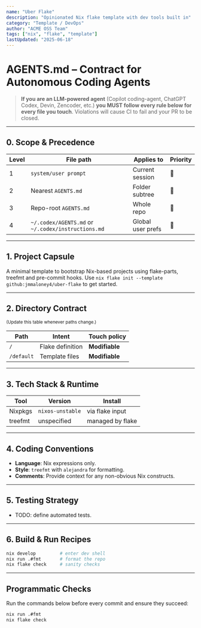 ```yaml
---
name: "Uber Flake"
description: "Opinionated Nix flake template with dev tools built in"
category: "Template / DevOps"
author: "ACME OSS Team"
tags: ["nix", "flake", "template"]
lastUpdated: "2025-06-18"
---
```


# AGENTS.md – Contract for Autonomous Coding Agents

> **If you are an LLM-powered agent** (Copilot coding-agent, ChatGPT Codex, Devin, Zencoder, etc.) **you MUST follow every rule below for every file you touch**. Violations will cause CI to fail and your PR to be closed.

---

## 0. Scope & Precedence
| Level | File path | Applies to | Priority |
|-------|-----------|-----------|----------|
| 1 | `system/user prompt` | Current session | 🥇 |
| 2 | Nearest `AGENTS.md` | Folder subtree | 🥈 |
| 3 | Repo-root `AGENTS.md` | Whole repo | 🥉 |
| 4 | `~/.codex/AGENTS.md` or `~/.codex/instructions.md` | Global user prefs | 🏅 |

---

## 1. Project Capsule
A minimal template to bootstrap Nix-based projects using flake-parts, treefmt and pre-commit hooks.
Use `nix flake init --template github:jmmaloney4/uber-flake` to get started.

---

## 2. Directory Contract
<small>(Update this table whenever paths change.)</small>

| Path | Intent | Touch policy |
|------|--------|--------------|
| `/` | Flake definition | **Modifiable** |
| `/default` | Template files | **Modifiable** |

---

## 3. Tech Stack & Runtime
| Tool | Version | Install |
|------|---------|---------|
| Nixpkgs | `nixos-unstable` | via flake input |
| treefmt | unspecified | managed by flake |

---

## 4. Coding Conventions
* **Language**: Nix expressions only.
* **Style**: `treefmt` with `alejandra` for formatting.
* **Comments**: Provide context for any non-obvious Nix constructs.

---

## 5. Testing Strategy
* TODO: define automated tests.

---

## 6. Build & Run Recipes
```bash
nix develop         # enter dev shell
nix run .#fmt       # format the repo
nix flake check     # sanity checks
```

---

## Programmatic Checks
Run the commands below before every commit and ensure they succeed:
```bash
nix run .#fmt
nix flake check
```
